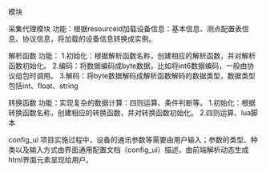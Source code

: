 模块

采集代理模块
功能：根据resourceid加载设备信息：基本信息、测点配置表信息、协议信息，将加载的设备信息转换成实例。

解析函数
功能：
1.初始化：根据解析函数名称，创建相应的解析函数，并对解析函数初始化。
2.编码：将数据编码成byte数据，比如将int6数据编码，一般由协议组包时调用。
3.解码：将byte数据解码成解析函数解码的数据类型，数据类型包括int、float、string

转换函数
功能：实现复杂的数据计算：四则运算、条件判断等。
1.初始化：根据转换函数名称，创建相应的转换函数，并对转换函数初始化。
2.四则运算、lua脚本

config_ui
项目实施过程中，设备的通讯参数等需要由用户输入；参数的类型、种类以及输入方式由界面通用配置文档（config_ui）描述，由前端解析动态生成html界面元素呈现给用户。